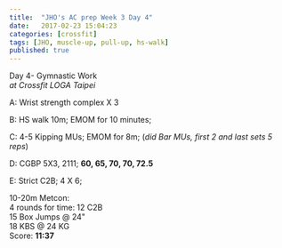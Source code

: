 ```yaml
---
title:  "JHO's AC prep Week 3 Day 4"
date:   2017-02-23 15:04:23
categories: [crossfit]
tags: [JHO, muscle-up, pull-up, hs-walk]
published: true
---
```

Day 4- Gymnastic Work  
_at Crossfit LOGA Taipei_

A: Wrist strength complex X 3

B: HS walk 10m; EMOM for 10 minutes;

C: 4-5 Kipping MUs; EMOM for 8m; (_did Bar MUs, first 2 and last sets 5 reps_)

D: CGBP 5X3, 2111; **60, 65, 70, 70, 72.5**

E: Strict C2B; 4 X 6; 

10-20m Metcon:  
4 rounds for time:
12 C2B  
15 Box Jumps @ 24"  
18 KBS @ 24 KG  
Score: **11:37**

